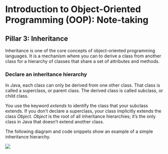 # Introduction to Object-Oriented Programming (OOP): Note-taking

## Pillar 3:  Inheritance
Inheritance is one of the core concepts of object-oriented programming languages. It is a mechanism where you can to derive a class from another class for a hierarchy of classes that share a set of attributes and methods.

### **Declare an inheritance hierarchy**

In Java, each class can only be derived from  one other class. That class is called a superclass, or parent class. The derived class is called subclass, or child class.

You use the keyword  _extends_  to identify the class that your subclass extends. If you don’t declare a superclass, your class implicitly extends the class  _Object_.  _Object_  is the root of all inheritance hierarchies; it’s the only class in Java that doesn’t extend another class.

The following diagram and code snippets show an example of a simple inheritance hierarchy.

![](https://stackify.com/wp-content/uploads/2017/12/word-image-6.png)
